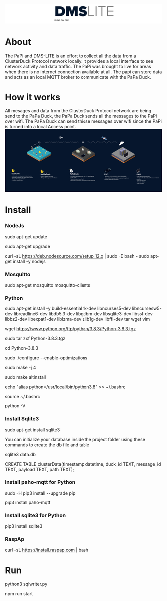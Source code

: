 ![logo](public/images/DMS-LITE.png)

# About

The PaPi and DMS-LITE is an effort to collect all the data from a ClusterDuck Protocol network locally. It provides a local interface to see network activity and data traffic. The PaPi was brought to live for areas when there is no internet connection available at all. The papi can store data and acts as an local MQTT broker to communicate with the PaPa Duck. 

# How it works 

All mesages and data from the ClusterDuck Protocol network are being send to the PaPa Duck, the PaPa Duck sends all the messages to the PaPi over wifi. The PaPa Duck can send thiose messages over wifi since the PaPi is turned into a local Access point. 
![](public/images/CDP-NETWORK-EXPLAIN.jpg)

# Install

### NodeJs
sudo apt-get update

sudo apt-get upgrade

curl -sL https://deb.nodesource.com/setup_12.x | sudo -E bash -
sudo apt-get install -y nodejs

### Mosquitto
sudo apt-get mosquitto mosquitto-clients

### Python
sudo apt-get install -y build-essential tk-dev libncurses5-dev libncursesw5-dev libreadline6-dev libdb5.3-dev libgdbm-dev libsqlite3-dev libssl-dev libbz2-dev libexpat1-dev liblzma-dev zlib1g-dev libffi-dev tar wget vim

wget https://www.python.org/ftp/python/3.8.3/Python-3.8.3.tgz

sudo tar zxf Python-3.8.3.tgz

cd Python-3.8.3

sudo ./configure --enable-optimizations

sudo make -j 4

sudo make altinstall

echo "alias python=/usr/local/bin/python3.8" >> ~/.bashrc

source ~/.bashrc

python -V

### Install Sqlite3

sudo apt-get install sqlite3

You can initialize your database inside the project folder using these commands to create the db file and table

sqlite3 data.db

CREATE TABLE clusterData(timestamp datetime, duck_id TEXT, message_id TEXT, payload TEXT, path TEXT);

### Install paho-mqtt for Python

sudo -H pip3 install --upgrade pip

pip3 install paho-mqtt

### Install sqlite3 for Python

pip3 install sqlite3

### RaspAp
curl -sL https://install.raspap.com | bash

# Run

python3 sqlwriter.py

npm run start
